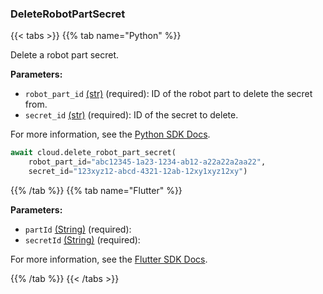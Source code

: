 ### DeleteRobotPartSecret

{{< tabs >}}
{{% tab name="Python" %}}

Delete a robot part secret.

**Parameters:**

- `robot_part_id` [(str)](https://docs.python.org/3/library/stdtypes.html#text-sequence-type-str) (required): ID of the robot part to delete the secret from.
- `secret_id` [(str)](https://docs.python.org/3/library/stdtypes.html#text-sequence-type-str) (required): ID of the secret to delete.


For more information, see the [Python SDK Docs](https://python.viam.dev/autoapi/viam/app/app_client/index.html#viam.app.app_client.AppClient.delete_robot_part_secret).

``` python {class="line-numbers linkable-line-numbers"}
await cloud.delete_robot_part_secret(
    robot_part_id="abc12345-1a23-1234-ab12-a22a22a2aa22",
    secret_id="123xyz12-abcd-4321-12ab-12xy1xyz12xy")

```

{{% /tab %}}
{{% tab name="Flutter" %}}

**Parameters:**

- `partId` [(String)](https://api.flutter.dev/flutter/dart-core/String-class.html) (required):
- `secretId` [(String)](https://api.flutter.dev/flutter/dart-core/String-class.html) (required):


For more information, see the [Flutter SDK Docs](https://flutter.viam.dev/viam_protos.app.app/AppServiceClient/deleteRobotPartSecret.html).

{{% /tab %}}
{{< /tabs >}}
